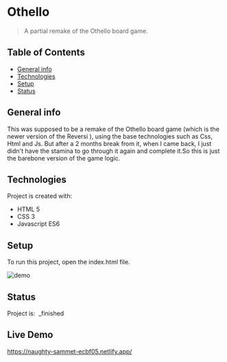 # Othello
> A partial remake of the Othello board game.

## Table of Contents
* [General info](#general-info)
* [Technologies](#technologies)
* [Setup](#setup)
* [Status](#status)

## General info
This was supposed to be a remake of the Othello board game (which is the newer version of the Reversi ), using the base technologies such as Css, Html and Js.
But after a 2 months break from it, when I came back, I just didn't have the stamina to go through it again and complete it.So this is just the barebone version of the game logic.

## Technologies
Project is created with:
* HTML 5
* CSS 3
* Javascript ES6

## Setup
To run this project, open the index.html file.

![demo](/demo/othello.gif)

## Status
Project is:  _finished

## Live Demo

https://naughty-sammet-ecbf05.netlify.app/

